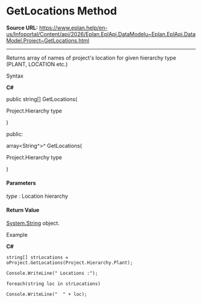 # GetLocations Method

**Source URL:** https://www.eplan.help/en-us/Infoportal/Content/api/2026/Eplan.EplApi.DataModelu~Eplan.EplApi.DataModel.Project~GetLocations.html

---

Returns array of names of project's location for given hierarchy type (PLANT, LOCATION etc.)

Syntax

**C#**



public string[] GetLocations( 

   Project.Hierarchy type

)

public:

array<String^>^ GetLocations( 

   Project.Hierarchy type

)


#### Parameters

*type*
:   Location hierarchy

#### Return Value

[System.String](#) object.

Example

**C#**

```
string[] strLocations = oProject.GetLocations(Project.Hierarchy.Plant);

Console.WriteLine(" Locations :");

foreach(string loc in strLocations)

Console.WriteLine("  " + loc);

```
